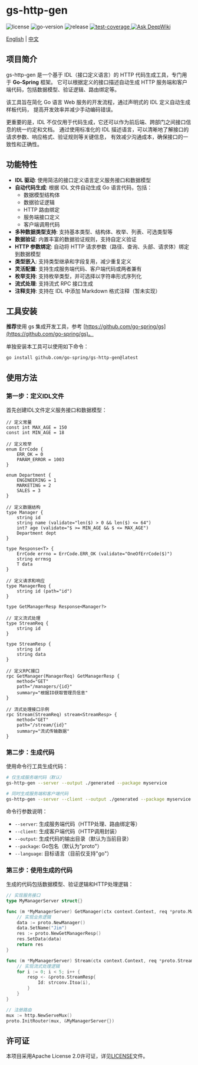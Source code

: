 # gs-http-gen

<div>
   <img src="https://img.shields.io/github/license/go-spring/gs-http-gen" alt="license"/>
   <img src="https://img.shields.io/github/go-mod/go-version/go-spring/gs-http-gen" alt="go-version"/>
   <img src="https://img.shields.io/github/v/release/go-spring/gs-http-gen?include_prereleases" alt="release"/>
   <a href="https://codecov.io/gh/go-spring/gs-http-gen" > 
      <img src="https://codecov.io/gh/go-spring/gs-http-gen/graph/badge.svg?token=SX7CV1T0O8" alt="test-coverage"/>
   </a>
   <a href="https://deepwiki.com/go-spring/gs-http-gen"><img src="https://deepwiki.com/badge.svg" alt="Ask DeepWiki"></a>
</div>

[English](README.md) | [中文](README_CN.md)

## 项目简介

gs-http-gen 是一个基于 IDL（接口定义语言）的 HTTP 代码生成工具，专门用于 **Go-Spring** 框架。
它可以根据定义的接口描述自动生成 HTTP 服务端和客户端代码，包括数据模型、验证逻辑、路由绑定等。

该工具旨在简化 Go 语言 Web 服务的开发流程，通过声明式的 IDL 定义自动生成样板代码，
提高开发效率并减少手动编码错误。

更重要的是，IDL 不仅仅用于代码生成，它还可以作为前后端、跨部门之间接口信息的统一约定和文档。
通过使用标准化的 IDL 描述语言，可以清晰地了解接口的请求参数、响应格式、验证规则等关键信息，
有效减少沟通成本，确保接口的一致性和正确性。

## 功能特性

- **IDL 驱动**: 使用简洁的接口定义语言定义服务接口和数据模型
- **自动代码生成**: 根据 IDL 文件自动生成 Go 语言代码，包括：
    - 数据模型结构体
    - 数据验证逻辑
    - HTTP 路由绑定
    - 服务端接口定义
    - 客户端调用代码
- **多种数据类型支持**: 支持基本类型、结构体、枚举、列表、可选类型等
- **数据验证**: 内置丰富的数据验证规则，支持自定义验证
- **HTTP 参数绑定**: 自动将 HTTP 请求参数（路径、查询、头部、请求体）绑定到数据模型
- **类型嵌入**: 支持类型继承和字段复用，减少重复定义
- **灵活配置**: 支持生成服务端代码、客户端代码或两者兼有
- **枚举支持**: 支持枚举类型，并可选择以字符串形式序列化
- **流式处理**: 支持流式 RPC 接口生成
- **注释支持**: 支持在 IDL 中添加 Markdown 格式注释（暂未实现）

## 工具安装

**推荐**使用 gs 集成开发工具，参考 [https://github.com/go-spring/gs](https://github.com/go-spring/gs)。

单独安装本工具可以使用如下命令：

```bash
go install github.com/go-spring/gs-http-gen@latest
```

## 使用方法

### 第一步：定义IDL文件

首先创建IDL文件定义服务接口和数据模型：

```idl
// 定义常量
const int MAX_AGE = 150
const int MIN_AGE = 18

// 定义枚举
enum ErrCode {
    ERR_OK = 0
    PARAM_ERROR = 1003
}

enum Department {
    ENGINEERING = 1
    MARKETING = 2
    SALES = 3
}

// 定义数据结构
type Manager {
    string id
    string name (validate="len($) > 0 && len($) <= 64")
    int? age (validate="$ >= MIN_AGE && $ <= MAX_AGE")
    Department dept
}

type Response<T> {
    ErrCode errno = ErrCode.ERR_OK (validate="OneOfErrCode($)")
    string errmsg
    T data
}

// 定义请求和响应
type ManagerReq {
    string id (path="id")
}

type GetManagerResp Response<Manager?>

// 定义流式处理
type StreamReq {
    string id
}

type StreamResp {
    string id
    string data
}

// 定义RPC接口
rpc GetManager(ManagerReq) GetManagerResp {
    method="GET"
    path="/managers/{id}"
    summary="根据ID获取管理员信息"
}

// 流式处理接口示例
rpc Stream(StreamReq) stream<StreamResp> {
    method="GET"
    path="/stream/{id}"
    summary="流式传输数据"
}
```

### 第二步：生成代码

使用命令行工具生成代码：

```bash
# 仅生成服务端代码（默认）
gs-http-gen --server --output ./generated --package myservice

# 同时生成服务端和客户端代码
gs-http-gen --server --client --output ./generated --package myservice
```

命令行参数说明：

- `--server`: 生成服务端代码（HTTP处理、路由绑定等）
- `--client`: 生成客户端代码（HTTP调用封装）
- `--output`: 生成代码的输出目录（默认为当前目录）
- `--package`: Go包名（默认为"proto"）
- `--language`: 目标语言（目前仅支持"go"）

### 第三步：使用生成的代码

生成的代码包括数据模型、验证逻辑和HTTP处理逻辑：

```go
// 实现服务接口
type MyManagerServer struct{}

func (m *MyManagerServer) GetManager(ctx context.Context, req *proto.ManagerReq) *proto.GetManagerResp {
    // 实现业务逻辑
    data := proto.NewManager()
    data.SetName("Jim")
    res := proto.NewGetManagerResp()
    res.SetData(data)
    return res
}

func (m *MyManagerServer) Stream(ctx context.Context, req *proto.StreamReq, resp chan<- *proto.StreamResp) {
    // 实现流式处理逻辑
    for i := 0; i < 5; i++ {
        resp <- &proto.StreamResp{
            Id: strconv.Itoa(i),
        }
    }
}

// 注册路由
mux := http.NewServeMux()
proto.InitRouter(mux, &MyManagerServer{})
```

## 许可证

本项目采用Apache License 2.0许可证，详见[LICENSE](LICENSE)文件。